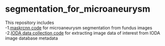 # segmentation_for_microaneurysm
This repository includes <br />
-1.[maskrcnn code](https://github.com/simonma190/segmentation_for_microaneurysm/blob/main/microaneurysm_maskrcnn_SimonMa.py) for microaneurysm segmentation from fundus images <br />
-2.[IODA data collection code](https://github.com/simonma190/segmentation_for_microaneurysm/blob/main/data_collection.py) for extracting image data of interest from IODA image database metadata <br />
